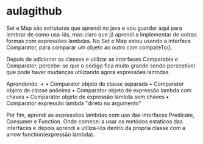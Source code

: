 # aulagithub

Set e Map são estruturas que aprendi no java e vou guardar aqui para lembrar de como usa-lás, mas claro que já aprendi a implementar de outras formas com expressões lambdas.
No Set e Map estou usando a interface Comparator, para comparar um objeto ao outro com compateTo(). 

Depois de adicionar as classes e utilizar as interfaces Comparable e Comparator, percebe-se que o código fica muito grande sendo perseptível que pode haver mudanças utilizando agora expressões lambdas.

Aprendendo -> 
• Comparator objeto de classe separada
• Comparator objeto de classe anônima
• Comparator objeto de expressão lambda com chaves
• Comparator objeto de expressão lambda sem chaves
• Comparator expressão lambda "direto no argumento"

Por fim, aprendi as expressões lambdas com uso das interfaces Predicate, Consumer e Function. Onde comecei a usar os metódos estaticos das interfaces e depois aprendi a utiliza-lós dentro da própria classe com a arrow function(expressão lambda). 
